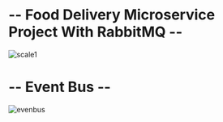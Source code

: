# -- Food Delivery Microservice Project With RabbitMQ --
![scale1](https://github.com/user-attachments/assets/e9028b42-5c1f-4d54-9d68-1b9bffd8e6af)

# -- Event Bus --
![evenbus](https://github.com/user-attachments/assets/4275b711-8835-4ec8-a6d8-8b285786088a)
